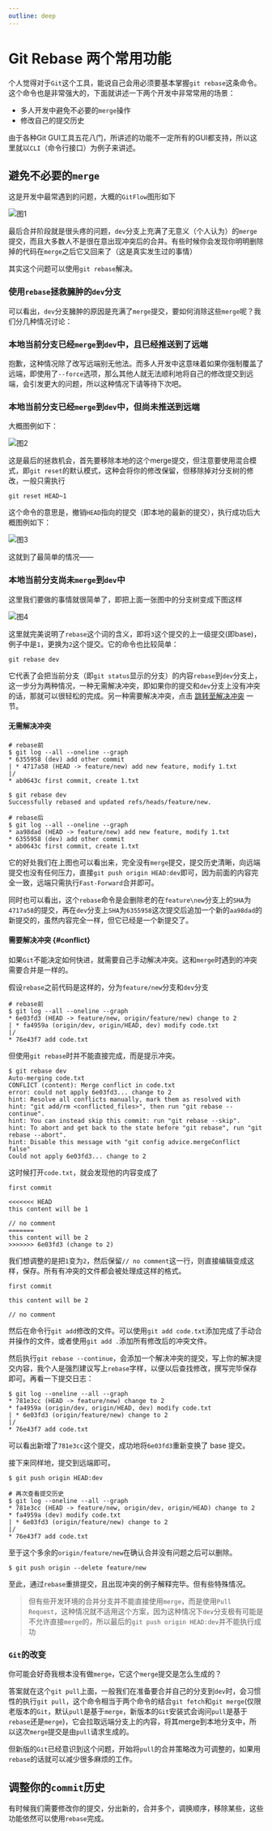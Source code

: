 ```yaml
---
outline: deep
---
```


# Git Rebase 两个常用功能

个人觉得对于`Git`这个工具，能说自己会用必须要基本掌握`git rebase`这条命令。这个命令也是非常强大的，下面就讲述一下两个开发中非常常用的场景：

* 多人开发中避免不必要的`merge`操作
* 修改自己的提交历史

由于各种Git GUI工具五花八门，所讲述的功能不一定所有的GUI都支持，所以这里就以`CLI`（命令行接口）为例子来讲述。

## 避免不必要的`merge`

这是开发中最常遇到的问题，大概的`GitFlow`图形如下

![图1](/images/git_rebase_1.png)

最后合并阶段就是很头疼的问题，`dev`分支上充满了无意义（个人认为）的`merge`提交，而且大多数人不是很在意出现冲突后的合并。有些时候你会发现你明明删除掉的代码在`merge`之后它又回来了（这是真实发生过的事情）

其实这个问题可以使用`git rebase`解决。

### 使用`rebase`拯救臃肿的`dev`分支

可以看出，`dev`分支臃肿的原因是充满了`merge`提交，要如何消除这些`merge`呢？我们分几种情况讨论：

### 本地当前分支已经`merge`到`dev`中，且已经推送到了远端

抱歉，这种情况除了改写远端别无他法。而多人开发中这意味着如果你强制覆盖了远端，即使用了`--force`选项，那么其他人就无法顺利地将自己的修改提交到远端，会引发更大的问题，所以这种情况下请等待下次吧。

### 本地当前分支已经`merge`到`dev`中，但尚未推送到远端

大概图例如下：

![图2](/images/git_rebase_2.png)

这是最后的拯救机会，首先要移除本地的这个merge提交，但注意要使用混合模式，即`git reset`的默认模式，这种会将你的修改保留，但移除掉对分支树的修改，一般只需执行

```shell
git reset HEAD~1
```

这个命令的意思是，撤销`HEAD`指向的提交（即本地的最新的提交），执行成功后大概图例如下：

![图3](/images/git_rebase_3.png)

这就到了最简单的情况——

### 本地当前分支尚未`merge`到`dev`中

这里我们要做的事情就很简单了，即把上面一张图中的分支树变成下图这样

![图4](/images/git_rebase_4.png)

这里就完美说明了`rebase`这个词的含义，即将`3`这个提交的上一级提交(即base)，例子中是`1`，更换为`2`这个提交。它的命令也比较简单：

```shell
git rebase dev
```

它代表了会把当前分支（即`git status`显示的分支）的内容`rebase`到`dev`分支上，这一步分为两种情况，一种无需解决冲突，即如果你的提交和`dev`分支上没有冲突的话，那就可以很轻松的完成。另一种需要解决冲突，点击 [跳转至解决冲突](#conflict) 一节。

#### 无需解决冲突

```shell
# rebase前
$ git log --all --oneline --graph
* 6355958 (dev) add other commit
| * 4717a58 (HEAD -> feature/new) add new feature, modify 1.txt
|/
* ab0643c first commit, create 1.txt

$ git rebase dev
Successfully rebased and updated refs/heads/feature/new.

# rebase后
$ git log --all --oneline --graph
* aa98dad (HEAD -> feature/new) add new feature, modify 1.txt
* 6355958 (dev) add other commit
* ab0643c first commit, create 1.txt
```

它的好处我们在上图也可以看出来，完全没有`merge`提交，提交历史清晰，向远端提交也没有任何压力，直接`git push origin HEAD:dev`即可，因为前面的内容完全一致，远端只需执行`Fast-Forward`合并即可。

同时也可以看出，这个`rebase`命令是会删除老的在`feature\new`分支上的`SHA`为`4717a58`的提交，再在`dev`分支上`SHA`为`6355958`这次提交后追加一个新的`aa98dad`的新提交的，虽然内容完全一样，但它已经是一个新提交了。

#### 需要解决冲突 {#conflict}

如果`Git`不能决定如何快进，就需要自己手动解决冲突。这和`merge`时遇到的冲突需要合并是一样的。

假设`rebase`之前代码是这样的，分为`feature/new`分支和`dev`分支

```shell
# rebase前
$ git log --all --oneline --graph
* 6e03fd3 (HEAD -> feature/new, origin/feature/new) change to 2
| * fa4959a (origin/dev, origin/HEAD, dev) modify code.txt
|/
* 76e43f7 add code.txt
```

但使用`git rebase`时并不能直接完成，而是提示冲突。

```shell
$ git rebase dev
Auto-merging code.txt
CONFLICT (content): Merge conflict in code.txt
error: could not apply 6e03fd3... change to 2
hint: Resolve all conflicts manually, mark them as resolved with
hint: "git add/rm <conflicted_files>", then run "git rebase --continue".
hint: You can instead skip this commit: run "git rebase --skip".
hint: To abort and get back to the state before "git rebase", run "git rebase --abort".
hint: Disable this message with "git config advice.mergeConflict false"
Could not apply 6e03fd3... change to 2
```

这时候打开`code.txt`，就会发现他的内容变成了

```
first commit

<<<<<<< HEAD
this content will be 1

// no comment
=======
this content will be 2
>>>>>>> 6e03fd3 (change to 2)
```
我们想调整的是把`1`变为`2`，然后保留`// no comment`这一行，则直接编辑变成这样，保存。所有有冲突的文件都会被处理成这样的格式。

```
first commit

this content will be 2

// no comment
```

然后在命令行`git add`修改的文件。可以使用`git add code.txt`添加完成了手动合并操作的文件，或者使用`git add .`添加所有修改后的冲突文件。


然后执行`git rebase --continue`，会添加一个解决冲突的提交，写上你的解决提交内容，我个人是强烈建议写上`rebase`字样，以便以后查找修改，撰写完毕保存即可。再看一下提交日志：
```shell
$ git log --oneline --all --graph
* 781e3cc (HEAD -> feature/new) change to 2
* fa4959a (origin/dev, origin/HEAD, dev) modify code.txt
| * 6e03fd3 (origin/feature/new) change to 2
|/
* 76e43f7 add code.txt
```

可以看出新增了`781e3cc`这个提交，成功地将`6e03fd3`重新变换了 base 提交。

接下来同样地，提交到远端即可。
```shell
$ git push origin HEAD:dev

# 再次查看提交历史
$ git log --oneline --all --graph
* 781e3cc (HEAD -> feature/new, origin/dev, origin/HEAD) change to 2
* fa4959a (dev) modify code.txt
| * 6e03fd3 (origin/feature/new) change to 2
|/
* 76e43f7 add code.txt
```

至于这个多余的`origin/feature/new`在确认合并没有问题之后可以删除。

```shell
$ git push origin --delete feature/new
```

至此，通过`rebase`重排提交，且出现冲突的例子解释完毕。但有些特殊情况。

> 但有些开发环境的合并分支并不能直接使用`merge`，而是使用`Pull Request`，这种情况就不适用这个方案，因为这种情况下`dev`分支极有可能是不允许直接`merge`的，所以最后的`git push origin HEAD:dev`并不能执行成功

### `Git`的改变

你可能会好奇我根本没有做`merge`，它这个`merge`提交是怎么生成的？

答案就在这个`git pull`上面，一般我们在准备要合并自己的分支到`dev`时，会习惯性的执行`git pull`，这个命令相当于两个命令的结合`git fetch`和`git merge`(仅限老版本的`Git`，默认`pull`是基于`merge`，新版本的`Git`安装式会询问`pull`是基于`rebase`还是`merge`)，它会拉取远端分支上的内容，将其merge到本地分支中，所以这次`merge`提交是由`pull`请求生成的。

但新版的`Git`已经意识到这个问题，开始将`pull`的合并策略改为可调整的，如果用`rebase`的话就可以减少很多麻烦的工作。

## 调整你的`commit`历史

有时候我们需要修改你的提交，分出新的，合并多个，调换顺序，移除某些，这些功能依然可以使用`rebase`完成。

